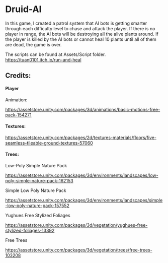 # Druid-AI
In this game, I created a patrol system that AI bots is getting smarter through each difficulty level to chase and attack the player. If there is no player in range, the AI bots will be destroying all the alive plants around. If the player is killed by the AI bots or cannot heal 10 plants until all of them are dead, the game is over.

The scripts can be found at Assets/Script folder.
https://tuan0101.itch.io/run-and-heal

## Credits:

#### Player
Animation:

https://assetstore.unity.com/packages/3d/animations/basic-motions-free-pack-154271

#### Textures:
https://assetstore.unity.com/packages/2d/textures-materials/floors/five-seamless-tileable-ground-textures-57060

#### Trees:
Low-Poly Simple Nature Pack

https://assetstore.unity.com/packages/3d/environments/landscapes/low-poly-simple-nature-pack-162153


Simple Low Poly Nature Pack

https://assetstore.unity.com/packages/3d/environments/landscapes/simple-low-poly-nature-pack-157552


Yughues Free Stylized Foliages

https://assetstore.unity.com/packages/3d/vegetation/yughues-free-stylized-foliages-13392


Free Trees

https://assetstore.unity.com/packages/3d/vegetation/trees/free-trees-103208
